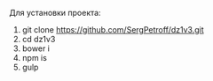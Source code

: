 Для установки проекта:

1. git clone https://github.com/SergPetroff/dz1v3.git
2. cd dz1v3
3. bower i
4. npm is
9. gulp
